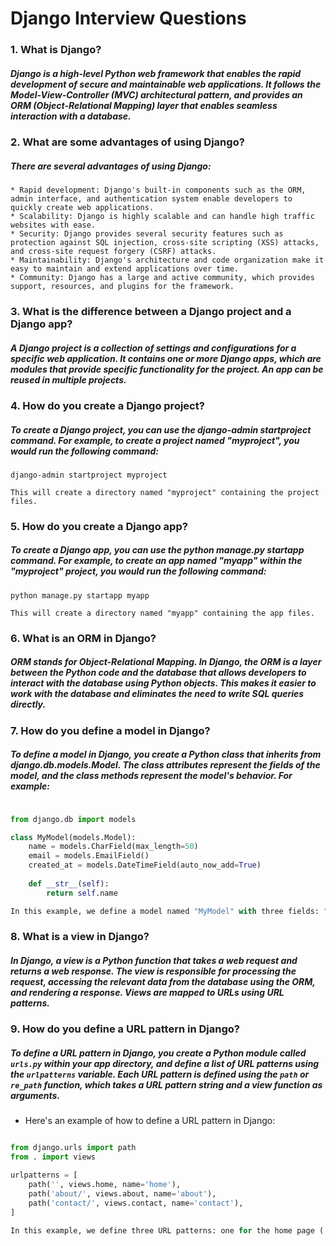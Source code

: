 # Django Interview Questions

### 1. What is Django?

##### Django is a high-level Python web framework that enables the rapid development of secure and maintainable web applications. It follows the Model-View-Controller (MVC) architectural pattern, and provides an ORM (Object-Relational Mapping) layer that enables seamless interaction with a database.

### 2. What are some advantages of using Django?

##### There are several advantages of using Django:

    * Rapid development: Django's built-in components such as the ORM, admin interface, and authentication system enable developers to quickly create web applications.
    * Scalability: Django is highly scalable and can handle high traffic websites with ease.
    * Security: Django provides several security features such as protection against SQL injection, cross-site scripting (XSS) attacks, and cross-site request forgery (CSRF) attacks.
    * Maintainability: Django's architecture and code organization make it easy to maintain and extend applications over time.
    * Community: Django has a large and active community, which provides support, resources, and plugins for the framework.

### 3. What is the difference between a Django project and a Django app?

##### A Django project is a collection of settings and configurations for a specific web application. It contains one or more Django apps, which are modules that provide specific functionality for the project. An app can be reused in multiple projects.

### 4. How do you create a Django project?

##### To create a Django project, you can use the django-admin startproject command. For example, to create a project named "myproject", you would run the following command:

```
django-admin startproject myproject

This will create a directory named "myproject" containing the project files.
```
### 5. How do you create a Django app?

##### To create a Django app, you can use the python manage.py startapp command. For example, to create an app named "myapp" within the "myproject" project, you would run the following command:

```
python manage.py startapp myapp

This will create a directory named "myapp" containing the app files.
```
### 6. What is an ORM in Django?

##### ORM stands for Object-Relational Mapping. In Django, the ORM is a layer between the Python code and the database that allows developers to interact with the database using Python objects. This makes it easier to work with the database and eliminates the need to write SQL queries directly.

### 7. How do you define a model in Django?

##### To define a model in Django, you create a Python class that inherits from django.db.models.Model. The class attributes represent the fields of the model, and the class methods represent the model's behavior. For example:

```python

from django.db import models

class MyModel(models.Model):
    name = models.CharField(max_length=50)
    email = models.EmailField()
    created_at = models.DateTimeField(auto_now_add=True)
    
    def __str__(self):
        return self.name

In this example, we define a model named "MyModel" with three fields: "name", "email", and "created_at". The __str__ method is used to define the string representation of the model.
```
### 8. What is a view in Django?

##### In Django, a view is a Python function that takes a web request and returns a web response. The view is responsible for processing the request, accessing the relevant data from the database using the ORM, and rendering a response. Views are mapped to URLs using URL patterns.

### 9. How do you define a URL pattern in Django?

##### To define a URL pattern in Django, you create a Python module called `urls.py` within your app directory, and define a list of URL patterns using the `urlpatterns` variable. Each URL pattern is defined using the `path` or `re_path` function, which takes a URL pattern string and a view function as arguments.

* Here's an example of how to define a URL pattern in Django:

```python

from django.urls import path
from . import views

urlpatterns = [
    path('', views.home, name='home'),
    path('about/', views.about, name='about'),
    path('contact/', views.contact, name='contact'),
]

In this example, we define three URL patterns: one for the home page ('``'), one for the about page ('`about`/'), and one for the contact page ('`contact`/'). Each URL pattern is mapped to a corresponding view function using the `name` argument. The `name` argument is used to create a named URL that can be referenced in templates and other parts of the application.
```
